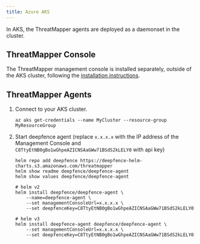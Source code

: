 ```yaml
---
title: Azure AKS
---
```


In AKS, the ThreatMapper agents are deployed as a daemonset in the cluster.

## ThreatMapper Console

The ThreatMapper management console is installed separately, outside of the AKS cluster, following the [installation instructions](Installing-the-Management-Console).

## ThreatMapper Agents

1. Connect to your AKS cluster.

   ```
   az aks get-credentials --name MyCluster --resource-group MyResourceGroup
   ```

2. Start deepfence agent (replace `x.x.x.x` with the IP address of the Management Console and `C8TtyEtNB0gBo1wGhpeAZICNSAaGWw71BSdS2kLELY0` with api key)

   ```shell script
   helm repo add deepfence https://deepfence-helm-charts.s3.amazonaws.com/threatmapper
   helm show readme deepfence/deepfence-agent
   helm show values deepfence/deepfence-agent

   # helm v2
   helm install deepfence/deepfence-agent \
       --name=deepfence-agent \
       --set managementConsoleUrl=x.x.x.x \
       --set deepfenceKey=C8TtyEtNB0gBo1wGhpeAZICNSAaGWw71BSdS2kLELY0

   # helm v3
   helm install deepfence-agent deepfence/deepfence-agent \
       --set managementConsoleUrl=x.x.x.x \
       --set deepfenceKey=C8TtyEtNB0gBo1wGhpeAZICNSAaGWw71BSdS2kLELY0
   ```

